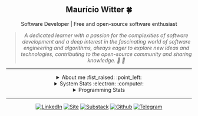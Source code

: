 
  <div align="center">
    <h2> Maurício Witter 🍀 </h2>
    <span> Software Developer | Free and open-source software enthusiast </span>
  </div>

  <div align="center">
    
  </div>
      
  <div align="center">
    <blockquote>
        <i>A dedicated learner with a passion for the complexities of software development and a deep interest in the fascinating world of software engineering and algorithms, always eager to explore new ideas and technologies, contributing to the open-source community and sharing knowledge. 🐧 🦀 </i>
    </blockquote>
  </div>

  <hr />

  <details closed align="center">
  <summary>  About me :fist_raised: :point_left: </summary>

  ---

  Hey there!! I am Maurício, aka [**@rwietter**](https://rwietterc.xyz/) :wave:

  I am a software developer from Brazil, currently living in the city of Constantina. I love functional programming to create beautiful compositions that form declarative code. Additionally, I like contributing to open-source to create tools that help everyone.

  I adopt the "**Learn in Public**" philosophy and with that, everything I learn, I share with the community. I love writing about software engineering and technology on my website [rwietter](https://rwietterc.xyz/) and [substack](https://rwietter.substack.com/) 

  I have experience with DevOps, Web Apps and Back-end APIs. My main knowledge in technologies are **Typescript**, **Node**, **Docker**, **React**, **Svelte**. I am also comfortable using **Vue**, **Golang**, **Elixir** and **Java**.

  My main abilities include designing APIs, command-line interface, applying software testing methodologies, API modeling following software design principles, and refactoring code into nice abstractions.

  Currently I have been studying Distributed Systems, concepts such as consensus, micro-services, pervasive computing, observability and open-telemetry.
      
  </details>

  <details closed>
    <summary align="center"> System Stats :electron: :computer: </summary>
    <hr />
    <div align="right">
      <img width="230" height="230" align="right" title="A Tux icon" src="https://i.imgur.com/sgOrQYi.png"/>
    </div>
    <p><strong>02/11/2023: </strong> undefined</p>
    <p><strong>OS: </strong> Arch Linux
 ● Kernel v6.5.3
</p>
    <p><strong>Shell: </strong> SH
</p>
    <p><strong>Uptime: </strong> up 5 days, 1 hour, 22 minutes
</p>
    <p><strong>Used Mem: </strong> 8,2Gi
</p>
    <p><strong>Last commit: </strong> main 24 hours ago
</p>

  </details>


  <details closed>
    <summary align="center"> Programming Stats </summary>
    <hr />
    <div align="center">
      <img width="34.5%" alt="used programming languages statistics" src="https://github-readme-stats.vercel.app/api/top-langs/?username=rwietter&langs_count=10&layout=compact&exclude_repo=dotfs,blog-posts,dotfiles-bspwm"/>
      <img width="64.5%" alt="GitHub stats" src="https://github-readme-stats.vercel.app/api/wakatime?username=rwietter&layout=compact&langs_count=8"/>
      <img width="100%" height="100%" alt="GitHub stats" src="https://github-readme-streak-stats.herokuapp.com/?user=rwietter&theme=default&hide_border=false"/>
      <img width="100%" height="100%" alt="GitHub stats" src="https://github-readme-stats.vercel.app/api?username=rwietter&show_icons=true&count_private=true&hide_border=true"/>
    </div>

  </details>

  <hr />

  <div align="center">

  [![LinkedIn](https://img.shields.io/badge/linkedin-%230077B5.svg?style=for-the-badge&logo=linkedin&logoColor=white)](https://www.linkedin.com/in/rwietter/)
  [![Site](https://img.shields.io/badge/-Site-000?style=for-the-badge&logo=medium&logoColor=fff)](https://rwietterc.xyz)
  [![Substack](https://img.shields.io/badge/-Substack-fff?style=for-the-badge&logo=substack&logoColor=orange)](https://rwietter.substack.com)
  [![Github](https://img.shields.io/badge/github-%23181717.svg?style=for-the-badge&logo=github&logoColor=white)](https://github.com/rwietter)
  [![Telegram](https://img.shields.io/badge/-Telegram-007ACC?style=for-the-badge&logo=telegram&logoColor=white)](https://telegram.me/rwietter)

  </div>
  